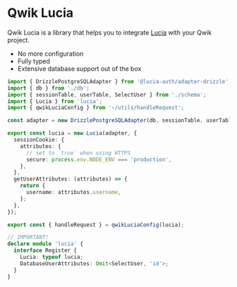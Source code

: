 # Qwik Lucia

Qwik Lucia is a library that helps you to integrate [Lucia](https://lucia-auth.com/) with your Qwik project.

- No more configuration
- Fully typed
- Extensive database support out of the box

```ts
import { DrizzlePostgreSQLAdapter } from '@lucia-auth/adapter-drizzle';
import { db } from './db';
import { sessionTable, userTable, SelectUser } from './schema';
import { Lucia } from 'lucia';
import { qwikLuciaConfig } from '~/utils/handleRequest';

const adapter = new DrizzlePostgreSQLAdapter(db, sessionTable, userTable);

export const lucia = new Lucia(adapter, {
  sessionCookie: {
    attributes: {
      // set to `true` when using HTTPS
      secure: process.env.NODE_ENV === 'production',
    },
  },
  getUserAttributes: (attributes) => {
    return {
      username: attributes.username,
    };
  },
});

export const { handleRequest } = qwikLuciaConfig(lucia);

// IMPORTANT!
declare module 'lucia' {
  interface Register {
    Lucia: typeof lucia;
    DatabaseUserAttributes: Omit<SelectUser, 'id'>;
  }
}
```
